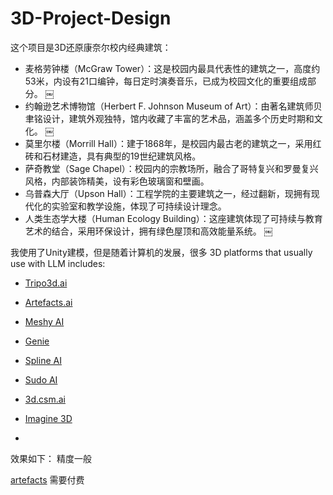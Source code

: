 # 3D-Project-Design

这个项目是3D还原康奈尔校内经典建筑：

- 麦格劳钟楼（McGraw Tower）：这是校园内最具代表性的建筑之一，高度约53米，内设有21口编钟，每日定时演奏音乐，已成为校园文化的重要组成部分。 ￼
- 约翰逊艺术博物馆（Herbert F. Johnson Museum of Art）：由著名建筑师贝聿铭设计，建筑外观独特，馆内收藏了丰富的艺术品，涵盖多个历史时期和文化。  ￼
- 莫里尔楼（Morrill Hall）：建于1868年，是校园内最古老的建筑之一，采用红砖和石材建造，具有典型的19世纪建筑风格。
- 萨奇教堂（Sage Chapel）：校园内的宗教场所，融合了哥特复兴和罗曼复兴风格，内部装饰精美，设有彩色玻璃窗和壁画。
- 乌普森大厅（Upson Hall）：工程学院的主要建筑之一，经过翻新，现拥有现代化的实验室和教学设施，体现了可持续设计理念。
- 人类生态学大楼（Human Ecology Building）：这座建筑体现了可持续与教育艺术的结合，采用环保设计，拥有绿色屋顶和高效能量系统。  ￼


我使用了Unity建模，但是随着计算机的发展，很多 3D platforms that usually use with LLM includes:
- [Tripo3d.ai](https://www.tripo3d.ai/app/)
- [Artefacts.ai](https://artefacts.ai/)
- [Meshy AI](https://www.meshy.ai/discover)
- [Genie](https://lumalabs.ai/genie?view=create)
- [Spline AI](https://spline.design/)
- [Sudo AI](https://www.sudo.ai/)
- [3d.csm.ai](https://3d.csm.ai/)
- [Imagine 3D](https://lumalabs.ai/dashboard/imagine)

- 
效果如下：
精度一般


[artefacts](https://app.artefacts.ai/starter/workflows) 需要付费


